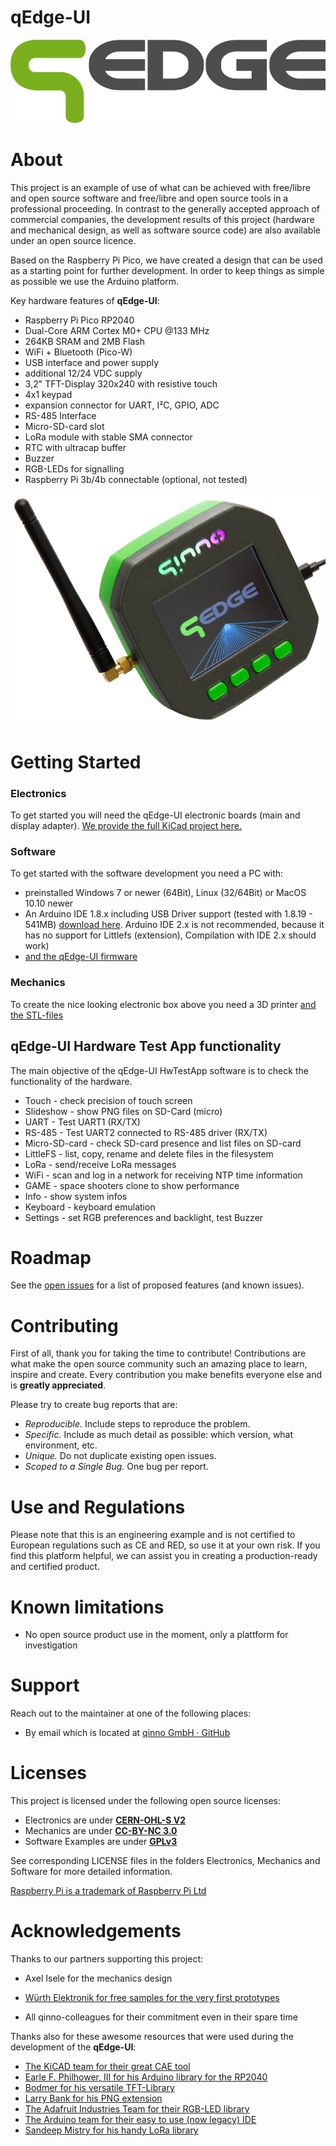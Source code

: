 # qEdge-UI

![Preview](Images/qEdge.png)

# About

This project is an example of use of what can be achieved with free/libre and open source software and free/libre and open source tools in a professional proceeding. 
In contrast to the generally accepted approach of commercial companies, the development results of this project (hardware and mechanical design, as well as software source code) are also available under an open source licence.

Based on the Raspberry Pi Pico, we have created a design that can be used as a starting point for further development. In order to keep things as simple as possible we use the Arduino platform.

Key hardware features of **qEdge-UI**:

- Raspberry Pi Pico RP2040
- Dual-Core ARM Cortex M0+ CPU @133 MHz
- 264KB SRAM and 2MB Flash
- WiFi + Bluetooth (Pico-W)
- USB interface and power supply
- additional 12/24 VDC supply
- 3,2" TFT-Display 320x240 with resistive touch
- 4x1 keypad
- expansion connector for UART, I²C, GPIO, ADC
- RS-485 Interface
- Micro-SD-card slot
- LoRa module with stable SMA connector
- RTC with ultracap buffer
- Buzzer
- RGB-LEDs for signalling
- Raspberry Pi 3b/4b connectable (optional, not tested)

![Preview](Images/qEdge-UI-1_800.png)

# Getting Started

### Electronics

To get started you will need the qEdge-UI electronic boards (main and display adapter). [We provide the full KiCad project here.](Electronics)

### Software

To get started with the software development you need a PC with:

* preinstalled Windows 7 or newer (64Bit), Linux (32/64Bit) or MacOS 10.10 newer
* An Arduino IDE 1.8.x including USB Driver support (tested with 1.8.19 - 541MB) [download here](https://www.arduino.cc/en/software). Arduino IDE 2.x is not recommended, because it has no support for Littlefs (extension), Compilation with IDE 2.x should work)
* [and the qEdge-UI firmware](Firmware)

### Mechanics

To create the nice looking electronic box above you need a 3D printer [and the STL-files](Mechanics)

## qEdge-UI Hardware Test App functionality

The main objective of the qEdge-UI HwTestApp software is to check the functionality of the hardware.

* Touch - check precision of touch screen
* Slideshow - show PNG files on SD-Card (micro)
* UART - Test UART1 (RX/TX)
* RS-485 - Test UART2 connected to RS-485 driver (RX/TX)
* Micro-SD-card - check SD-card presence and list files on SD-card
* LittleFS - list, copy, rename and delete files in the filesystem
* LoRa - send/receive LoRa messages
* WiFi - scan and log in a network for receiving NTP time information
* GAME - space shooters clone to show performance
* Info - show system infos
* Keyboard - keyboard emulation
* Settings - set RGB preferences and backlight, test Buzzer

# Roadmap

See the [open issues](https://github.com/qinno/qEdge-UI/issues) for a list of proposed features (and known issues).

# Contributing

First of all, thank you for taking the time to contribute! Contributions are what make the open source community such an amazing place to learn, inspire and create. Every contribution you make benefits everyone else and is **greatly appreciated**.

Please try to create bug reports that are:

- _Reproducible._ Include steps to reproduce the problem.
- _Specific._ Include as much detail as possible: which version, what environment, etc.
- _Unique._ Do not duplicate existing open issues.
- _Scoped to a Single Bug._ One bug per report.

# Use and Regulations

Please note that this is an engineering example and is not certified to European regulations such as CE and RED, so use it at your own risk. If you find this platform helpful, we can assist you in creating a production-ready and certified product.

# Known limitations

* No open source product use in the moment, only a plattform for investigation

# Support

Reach out to the maintainer at one of the following places:

- By email which is located at [qinno GmbH · GitHub](https://github.com/qinno)

# Licenses

This project is licensed under the following open source licenses:
* Electronics are under [**CERN-OHL-S V2**](https://ohwr.org/cern_ohl_s_v2.txt)
* Mechanics are under [**CC-BY-NC 3.0**](https://creativecommons.org/licenses/by-nc/3.0/legalcode)
* Software Examples are under [**GPLv3**](https://www.gnu.org/licenses/gpl-3.0.en.html)
   
See corresponding LICENSE files in the folders Electronics, Mechanics and Software for more detailed information.

[Raspberry Pi is a trademark of Raspberry Pi Ltd](http://www.raspberrypi.com/)

# Acknowledgements

Thanks to our partners supporting this project:

* Axel Isele for the mechanics design

* [Würth Elektronik for free samples for the very first prototypes](https://www.we-online.com/de)

* All qinno-colleagues for their commitment even in their spare time

Thanks also for these awesome resources that were used during the development of the **qEdge-UI**:

* [The KiCAD team for their great CAE tool](https://www.kicad.org/)
* [Earle F. Philhower, III for his Arduino library for the RP2040](https://github.com/earlephilhower/arduino-pico)
* [Bodmer for his versatile TFT-Library](https://github.com/Bodmer/TFT_eSPI)
* [Larry Bank for his PNG extension](https://github.com/bitbank2/PNGdec)
* [The Adafruit Industries Team for their RGB-LED library](https://github.com/adafruit/Adafruit_NeoPixel)
* [The Arduino team for their easy to use (now legacy) IDE](https://www.arduino.cc/en/software)
* [Sandeep Mistry for his handy LoRa library](https://github.com/sandeepmistry/arduino-LoRa)
